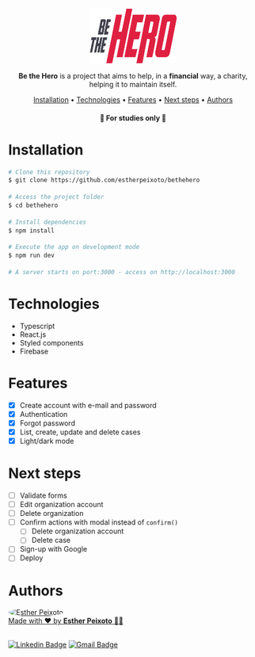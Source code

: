 <p align="center" dir="auto">
  <img src="https://raw.githubusercontent.com/estherpeixoto/bethehero/f2443d62f3ef2f9befdd60bdc7d06b013afa2e01/public/assets/images/Logo.svg?token=AI7OUIWOSA2UEO6WTR4B2U3CWPA2K" height="110" width="175" alt="Be The Hero" style="max-width: 100%;">
</p>

<p align="center">
  <b>Be the Hero</b> is a project that aims to help, in a <b>financial</b> way, a charity, helping it to maintain itself.
</p>

<p align="center">
 <a href="#installation">Installation</a> •
 <a href="#technologies">Technologies</a> • 
 <a href="#features">Features</a> • 
 <a href="#next-steps">Next steps</a> • 
 <a href="#authors">Authors</a>
</p>

<h4 align="center"> 
	🚧 For studies only 🚧
</h4>

# Installation
```bash
# Clone this repository
$ git clone https://github.com/estherpeixoto/bethehero

# Access the project folder
$ cd bethehero

# Install dependencies
$ npm install

# Execute the app on development mode
$ npm run dev

# A server starts on port:3000 - access on http://localhost:3000
```

# Technologies
- Typescript
- React.js
- Styled components
- Firebase

# Features
- [x] Create account with e-mail and password
- [x] Authentication
- [x] Forgot password
- [x] List, create, update and delete cases
- [x] Light/dark mode

# Next steps
- [ ] Validate forms
- [ ] Edit organization account
- [ ] Delete organization
- [ ] Confirm actions with modal instead of `confirm()`
  - [ ] Delete organization account
  - [ ] Delete case
- [ ] Sign-up with Google
- [ ] Deploy

# Authors

<a href="https://github.com/estherpeixoto">
 <img style="border-radius: 50%;" src="https://avatars.githubusercontent.com/u/37677602?v=4" width="100px;" alt="Esther Peixoto"/>
 <br>
 Made with ❤️ by <b>Esther Peixoto</b> 👋🏽
</a>

<br>
<br>

[![Linkedin Badge](https://img.shields.io/badge/-Esther-blue?style=for-the-badge&logo=Linkedin&logoColor=white&link=https://www.linkedin.com/in/esther-peixoto/)](https://www.linkedin.com/in/esther-peixoto/) [![Gmail Badge](https://img.shields.io/badge/-estherpeixoto13@gmail.com-c14438?style=for-the-badge&logo=Gmail&logoColor=white&link=mailto:estherpeixoto13@gmail.com)](mailto:estherpeixoto13@gmail.com) 
